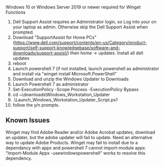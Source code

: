 Windows 10 or Windows Server 2019 or newer required for Winget Functions

1. Dell Support Assist requires an Administrator login, so Log into your on your laptop as admin.  Otherwise skip the Dell Support Assist when prompted.
2. Download "SupportAssist for Home PCs" (https://www.dell.com/support/contents/en-us/Category/product-support/self-support-knowledgebase/software-and-downloads/support-assist/) then home -> updates.  Install all dell updates
3. reboot
4. Launch powershell 7 (if not installed, launch powershell as administrator and install via "winget install Microsoft.PowerShell"
5. Download and unzip the Windows Updater to Downloads
6. Launch Powershell 7 as administrator
7. Set-ExecutionPolicy -Scope Process -ExecutionPolicy Bypass
8. cd ~\downloads\Windows_Workstation_Updater
9. .\Launch_Windows_Workstation_Updater_Script.ps1
10. follow the y/n prompts.  

## Known Issues
Winget may find Adobe Reader and/or Adobe Acrobat updates, download an updater, but the adobe updater will fail to update. Need an alternative way to update Adobe Products.
Winget may fail to install due to a dependancy with appx and powershell 7 cannot import-module appx.  "Import-Module Appx -usewindowspowershell" works to resolve this dependency.
